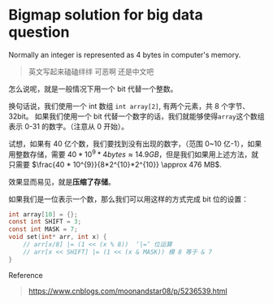 # Bigmap solution for big data question

Normally an integer is represented as 4 bytes in computer's memory.

> 英文写起来磕磕绊绊 可恶啊 还是中文吧

怎么说呢，就是一般情况下用一个 bit 代替一个整数。

换句话说，我们使用一个 int 数组 `int array[2]`, 有两个元素，共 8 个字节、32bit。 如果我们使用一个 bit 代替一个数字的话，我们就能够使得`array`这个数组表示 0-31 的数字。（注意从 0 开始）。

试想，如果有 40 亿个数，我们要找到没有出现的数字，（范围 0~10 亿-1），如果用整数存储，需要 $40 * 10^{9} * 4 bytes \approx 14.9GB$，但是我们如果用上述方法，就只需要 $\frac{40 * 10^{9}}{8*2^{10}*2^{10}} \approx 476 MB$.

效果显而易见，就是**压缩了存储**。

如果我们是一位表示一个数，那么我们可以用这样的方式完成 bit 位的设置：
```c
int array[10] = {};
const int SHIFT = 3;
const int MASK = 7;
void set(int* arr, int x) {
    // arr[x/8] |= (1 << (x % 8))  ‘|=’ 位运算
    // arr[x << SHIFT] |= (1 << (x & MASK)) 模 8 等于 & 7
}
```




Reference
>https://www.cnblogs.com/moonandstar08/p/5236539.html